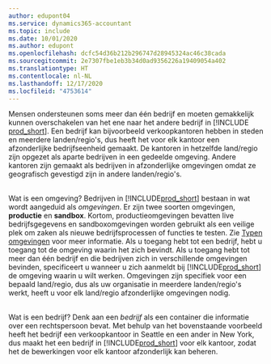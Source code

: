 ```yaml
---
author: edupont04
ms.service: dynamics365-accountant
ms.topic: include
ms.date: 10/01/2020
ms.author: edupont
ms.openlocfilehash: dcfc54d36b212b296747d28945324ac46c38cada
ms.sourcegitcommit: 2e7307fbe1eb3b34d0ad9356226a19409054a402
ms.translationtype: HT
ms.contentlocale: nl-NL
ms.lasthandoff: 12/17/2020
ms.locfileid: "4753614"
---
```

Mensen ondersteunen soms meer dan één bedrijf en moeten gemakkelijk kunnen overschakelen van het ene naar het andere bedrijf in [!INCLUDE [prod_short](prod_short.md)]. Een bedrijf kan bijvoorbeeld verkoopkantoren hebben in steden en meerdere landen/regio's, dus heeft het voor elk kantoor een afzonderlijke bedrijfseenheid gemaakt. De kantoren in hetzelfde land/regio zijn opgezet als aparte bedrijven in een gedeelde omgeving. Andere kantoren zijn gemaakt als bedrijven in afzonderlijke omgevingen omdat ze geografisch gevestigd zijn in andere landen/regio's.<br><br>  

Wat is een omgeving? Bedrijven in [!INCLUDE[prod_short](prod_short.md)] bestaan in wat wordt aangeduid als *omgevingen*. Er zijn twee soorten omgevingen, **productie** en **sandbox**. Kortom, productieomgevingen bevatten live bedrijfsgegevens en sandboxomgevingen worden gebruikt als een veilige plek om zaken als nieuwe bedrijfsprocessen of functies te testen. Zie [Typen omgevingen](/dynamics365/business-central/dev-itpro/administration/tenant-admin-center-environments#types-of-environments) voor meer informatie. Als u toegang hebt tot een bedrijf, hebt u toegang tot de omgeving waarin het zich bevindt. Als u toegang hebt tot meer dan één bedrijf en die bedrijven zich in verschillende omgevingen bevinden, specificeert u wanneer u zich aanmeldt bij [!INCLUDE[prod_short](prod_short.md)] de omgeving waarin u wilt werken. Omgevingen zijn specifiek voor een bepaald land/regio, dus als uw organisatie in meerdere landen/regio's werkt, heeft u voor elk land/regio afzonderlijke omgevingen nodig.<br><br>  

Wat is een bedrijf? Denk aan een *bedrijf* als een container die informatie over een rechtspersoon bevat. Met behulp van het bovenstaande voorbeeld heeft het bedrijf een verkoopkantoor in Seattle en een ander in New York, dus maakt het een bedrijf in [!INCLUDE[prod_short](prod_short.md)] voor elk kantoor, zodat het de bewerkingen voor elk kantoor afzonderlijk kan beheren.  
